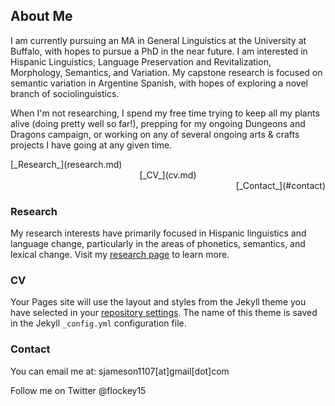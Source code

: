 ## About Me

I am currently pursuing an MA in General Linguistics at the University at Buffalo, with hopes to pursue a PhD in the near future. I am interested in Hispanic Linguistics, Language Preservation and Revitalization, Morphology, Semantics, and Variation. My capstone research is focused on semantic variation in Argentine Spanish, with hopes of exploring a novel branch of sociolinguistics. 

When I'm not researching, I spend my free time trying to keep all my plants alive (doing pretty well so far!), prepping for my ongoing Dungeons and Dragons campaign, or working on any of several ongoing arts & crafts projects I have going at any given time. 


<div align="left">[_Research_](research.md) </div>
<div align="center">[_CV_](cv.md) </div>
<div align="right">[_Contact_](#contact) </div>


### Research

My research interests have primarily focused in Hispanic linguistics and language change, particularly in the areas of phonetics, semantics, and lexical change. Visit my [research page](research.md) to learn more. 


### CV

Your Pages site will use the layout and styles from the Jekyll theme you have selected in your [repository settings](https://github.com/sjamesonblowers/sjamesonblowers.github.io/settings/pages). The name of this theme is saved in the Jekyll `_config.yml` configuration file.

### Contact

You can email me at: sjameson1107[at]gmail[dot]com

Follow me on Twitter @flockey15
